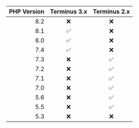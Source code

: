 | PHP Version | Terminus 3.x | Terminus 2.x |
| -----------:|:-----------:| :--------: |
| 8.2 | ❌          | ❌          |
| 8.1 | ✅          | ❌          |
| 8.0 | ✅          | ❌          |
| 7.4 | ✅          | ❌          |
| 7.3 | ❌          | ✅          |
| 7.2 | ❌          | ✅          |
| 7.1 | ❌          | ✅          |
| 7.0 | ❌          | ✅          |
| 5.6 | ❌          | ✅          |
| 5.5 | ❌          | ✅          |
| 5.3 | ❌          | ❌          |
